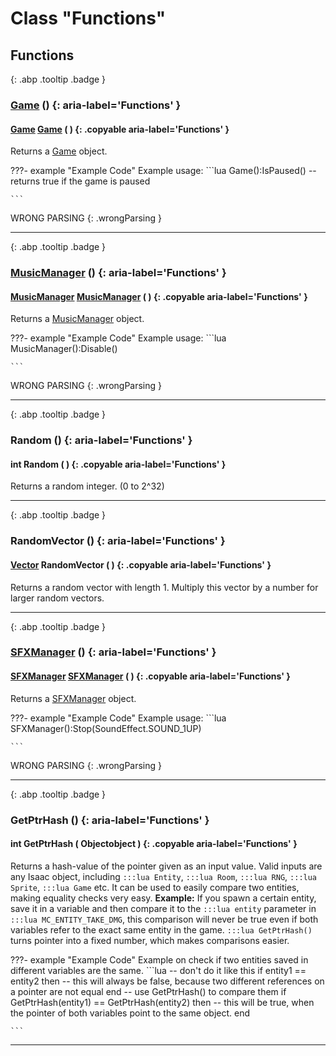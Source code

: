 # Class "Functions"
## Functions
[ ](#){: .abp .tooltip .badge }
### [Game](../Game) () {: aria-label='Functions' }
#### [Game](../Game) [Game](../Game) ( ) {: .copyable aria-label='Functions' }

Returns a <a class="el" href="class_game.html">Game</a> object.

???- example "Example Code"
    Example usage:
    ```lua 
    Game():IsPaused()
    --returns true if the game is paused
    
    ```
 WRONG PARSING 
{: .wrongParsing }
___ 
[ ](#){: .abp .tooltip .badge }
### [MusicManager](../MusicManager) () {: aria-label='Functions' }
#### [MusicManager](../MusicManager) [MusicManager](../MusicManager) ( ) {: .copyable aria-label='Functions' }

Returns a <a class="el" href="class_music_manager.html">MusicManager</a> object.

???- example "Example Code"
    Example usage:
    ```lua 
    MusicManager():Disable()
    
    ```
 WRONG PARSING 
{: .wrongParsing }
___ 
[ ](#){: .abp .tooltip .badge }
### Random () {: aria-label='Functions' }
#### int Random ( ) {: .copyable aria-label='Functions' }
Returns a random integer. (0 to 2^32) 
___ 
[ ](#){: .abp .tooltip .badge }
### RandomVector () {: aria-label='Functions' }
#### [Vector](../Vector) RandomVector ( ) {: .copyable aria-label='Functions' }
Returns a random vector with length 1. Multiply this vector by a number for larger random vectors.
___ 
[ ](#){: .abp .tooltip .badge }
### [SFXManager](../SFXManager) () {: aria-label='Functions' }
#### [SFXManager](../SFXManager) [SFXManager](../SFXManager) ( ) {: .copyable aria-label='Functions' }

Returns a <a class="el" href="class_s_f_x_manager.html">SFXManager</a> object.

???- example "Example Code"
    Example usage:
    ```lua 
    SFXManager():Stop(SoundEffect.SOUND_1UP)
    
    ```
 WRONG PARSING 
{: .wrongParsing }
___ 
[ ](#){: .abp .tooltip .badge }
### GetPtrHash () {: aria-label='Functions' }
#### int GetPtrHash ( Objectobject ) {: .copyable aria-label='Functions' }
Returns a hash-value of the pointer given as an input value. Valid inputs are any Isaac object, including `:::lua Entity`, `:::lua Room`, `:::lua RNG`, `:::lua Sprite`, `:::lua Game` etc.
It can be used to easily compare two entities, making equality checks very easy.
**Example:**
If you spawn a certain entity, save it in a variable and then compare it to the `:::lua entity` parameter in `:::lua MC_ENTITY_TAKE_DMG`, this comparison will never be true even if both variables refer to the exact same entity in the game. `:::lua GetPtrHash()` turns pointer into a fixed number, which makes comparisons easier.

???- example "Example Code"
    Example on check if two entities saved in different variables are the same.
    ```lua 
    -- don't do it like this
    if entity1 == entity2 then
    -- this will always be false, because two different references on a pointer are not equal
    end
    -- use GetPtrHash() to compare them
    if GetPtrHash(entity1) == GetPtrHash(entity2) then
    -- this will be true, when the pointer of both variables point to the same object.
    end
    
    ```

___ 
